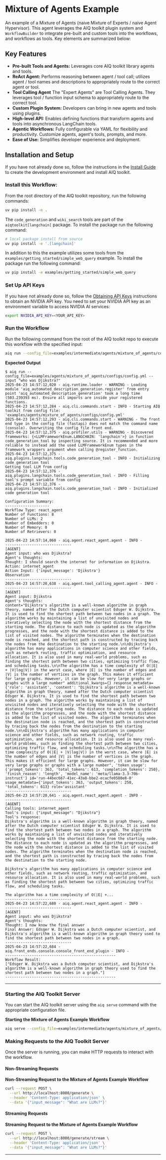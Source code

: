 <!--
SPDX-FileCopyrightText: Copyright (c) 2025, NVIDIA CORPORATION & AFFILIATES. All rights reserved.
SPDX-License-Identifier: Apache-2.0

Licensed under the Apache License, Version 2.0 (the "License");
you may not use this file except in compliance with the License.
You may obtain a copy of the License at

http://www.apache.org/licenses/LICENSE-2.0

Unless required by applicable law or agreed to in writing, software
distributed under the License is distributed on an "AS IS" BASIS,
WITHOUT WARRANTIES OR CONDITIONS OF ANY KIND, either express or implied.
See the License for the specific language governing permissions and
limitations under the License.
-->

<!--
  SPDX-FileCopyrightText: Copyright (c) 2024-2025 NVIDIA CORPORATION & AFFILIATES. All rights reserved.
  SPDX-License-Identifier: Apache-2.0
-->

# Mixture of Agents Example

An example of a Mixture of Agents (naive Mixture of Experts / naive Agent Hypervisor). This agent leverages the AIQ toolkit plugin system and `WorkflowBuilder` to integrate pre-built and custom tools into the workflows, and workflows as tools. Key elements are summarized below:

## Key Features

- **Pre-built Tools and Agents:** Leverages core AIQ toolkit library agents and tools.
- **ReAct Agent:** Performs reasoning between agent / tool call; utilizes agent / tool names and descriptions to appropriately route to the correct agent or tool.
- **Tool Calling Agent** The "Expert Agents" are Tool Calling Agents.  They leverages tool / function input schema to appropriately route to the correct tool.
- **Custom Plugin System:** Developers can bring in new agents and tools using plugins.
- **High-level API:** Enables defining functions that transform agents and tools into asynchronous LangChain tools.
- **Agentic Workflows:** Fully configurable via YAML for flexibility and productivity. Customize agents, agent's tools, prompts, and more.
- **Ease of Use:** Simplifies developer experience and deployment.

## Installation and Setup

If you have not already done so, follow the instructions in the [Install Guide](../../../../docs/source/quick-start/installing.md#install-from-source) to create the development environment and install AIQ toolkit.

### Install this Workflow:

From the root directory of the AIQ toolkit repository, run the following commands:

```bash
uv pip install -e .
```

The `code_generation` and `wiki_search` tools are part of the `aiqtoolkit[langchain]` package.  To install the package run the following command:
```bash
# local package install from source
uv pip install -e '.[langchain]'
```

In addition to this the example utilizes some tools from the `examples/getting_started/simple_web_query` example.  To install the package run the following command:
```bash
uv pip install -e examples/getting_started/simple_web_query
```

### Set Up API Keys
If you have not already done so, follow the [Obtaining API Keys](../../../../docs/source/quick-start/installing.md#obtaining-api-keys) instructions to obtain an NVIDIA API key. You need to set your NVIDIA API key as an environment variable to access NVIDIA AI services:
```bash
export NVIDIA_API_KEY=<YOUR_API_KEY>
```

### Run the Workflow

Run the following command from the root of the AIQ toolkit repo to execute this workflow with the specified input:

```bash
aiq run --config_file=examples/intermediate/agents/mixture_of_agents/configs/config.yml --input "who was Djikstra?"
```

**Expected Output**

```console
$ aiq run --config_file=examples/agents/mixture_of_agents/configs/config.yml --input "who was Djikstra?"
2025-04-23 14:57:12,020 - aiq.runtime.loader - WARNING - Loading module 'aiq_automated_description_generation.register' from entry point 'aiq_automated_description_generation' took a long time (503.239393 ms). Ensure all imports are inside your registered functions.
2025-04-23 14:57:12,284 - aiq.cli.commands.start - INFO - Starting AIQ toolkit from config file: 'examples/agents/mixture_of_agents/configs/config.yml'
2025-04-23 14:57:12,293 - aiq.cli.commands.start - WARNING - The front end type in the config file (fastapi) does not match the command name (console). Overwriting the config file front end.
2025-04-23 14:57:12,375 - aiq.profiler.utils - WARNING - Discovered frameworks: {<LLMFrameworkEnum.LANGCHAIN: 'langchain'>} in function code_generation_tool by inspecting source. It is recommended and more reliable to instead add the used LLMFrameworkEnum types in the framework_wrappers argument when calling @register_function.
2025-04-23 14:57:12,375 - aiq.plugins.langchain.tools.code_generation_tool - INFO - Initializing code generation tool
Getting tool LLM from config
2025-04-23 14:57:12,376 - aiq.plugins.langchain.tools.code_generation_tool - INFO - Filling tool's prompt variable from config
2025-04-23 14:57:12,376 - aiq.plugins.langchain.tools.code_generation_tool - INFO - Initialized code generation tool

Configuration Summary:
--------------------
Workflow Type: react_agent
Number of Functions: 8
Number of LLMs: 2
Number of Embedders: 0
Number of Memory: 0
Number of Retrievers: 0

2025-04-23 14:57:14,060 - aiq.agent.react_agent.agent - INFO -
------------------------------
[AGENT]
Agent input: who was Djikstra?
Agent's thoughts:
Thought: I should search the internet for information on Djikstra.
Action: internet_agent
Action Input: {'input_message': 'Djikstra'}
Observation
------------------------------
2025-04-23 14:57:20,638 - aiq.agent.tool_calling_agent.agent - INFO -
------------------------------
[AGENT]
Agent input: Djikstra
Agent's thoughts:
content="Dijkstra's algorithm is a well-known algorithm in graph theory, named after the Dutch computer scientist Edsger W. Dijkstra. It is used to find the shortest path between two nodes in a graph. The algorithm works by maintaining a list of unvisited nodes and iteratively selecting the node with the shortest distance from the starting node. The distance to each node is updated as the algorithm progresses, and the node with the shortest distance is added to the list of visited nodes. The algorithm terminates when the destination node is reached, and the shortest path is constructed by tracing back the nodes from the destination to the starting node.\n\nDijkstra's algorithm has many applications in computer science and other fields, such as network routing, traffic optimization, and resource allocation. It is also used in many real-world problems, such as finding the shortest path between two cities, optimizing traffic flow, and scheduling tasks.\n\nThe algorithm has a time complexity of O(|E| + |V|log|V|) in the worst case, where |E| is the number of edges and |V| is the number of vertices in the graph. This makes it efficient for large graphs. However, it can be slow for very large graphs or graphs with a large number" additional_kwargs={} response_metadata={'role': 'assistant', 'content': "Dijkstra's algorithm is a well-known algorithm in graph theory, named after the Dutch computer scientist Edsger W. Dijkstra. It is used to find the shortest path between two nodes in a graph. The algorithm works by maintaining a list of unvisited nodes and iteratively selecting the node with the shortest distance from the starting node. The distance to each node is updated as the algorithm progresses, and the node with the shortest distance is added to the list of visited nodes. The algorithm terminates when the destination node is reached, and the shortest path is constructed by tracing back the nodes from the destination to the starting node.\n\nDijkstra's algorithm has many applications in computer science and other fields, such as network routing, traffic optimization, and resource allocation. It is also used in many real-world problems, such as finding the shortest path between two cities, optimizing traffic flow, and scheduling tasks.\n\nThe algorithm has a time complexity of O(|E| + |V|log|V|) in the worst case, where |E| is the number of edges and |V| is the number of vertices in the graph. This makes it efficient for large graphs. However, it can be slow for very large graphs or graphs with a large number", 'token_usage': {'prompt_tokens': 363, 'total_tokens': 613, 'completion_tokens': 250}, 'finish_reason': 'length', 'model_name': 'meta/llama-3.3-70b-instruct'} id='run-44bec667-41ec-43a8-bbe2-ecacfe0580e8-0' usage_metadata={'input_tokens': 363, 'output_tokens': 250, 'total_tokens': 613} role='assistant'
------------------------------
2025-04-23 14:57:20,641 - aiq.agent.react_agent.agent - INFO -
------------------------------
[AGENT]
Calling tools: internet_agent
Tool's input: {"input_message": "Djikstra"}
Tool's response:
Dijkstra's algorithm is a well-known algorithm in graph theory, named after the Dutch computer scientist Edsger W. Dijkstra. It is used to find the shortest path between two nodes in a graph. The algorithm works by maintaining a list of unvisited nodes and iteratively selecting the node with the shortest distance from the starting node. The distance to each node is updated as the algorithm progresses, and the node with the shortest distance is added to the list of visited nodes. The algorithm terminates when the destination node is reached, and the shortest path is constructed by tracing back the nodes from the destination to the starting node.

Dijkstra's algorithm has many applications in computer science and other fields, such as network routing, traffic optimization, and resource allocation. It is also used in many real-world problems, such as finding the shortest path between two cities, optimizing traffic flow, and scheduling tasks.

The algorithm has a time complexity of O(|E| +...
------------------------------
2025-04-23 14:57:22,680 - aiq.agent.react_agent.agent - INFO -
------------------------------
[AGENT]
Agent input: who was Djikstra?
Agent's thoughts:
Thought: I now know the final answer
Final Answer: Edsger W. Dijkstra was a Dutch computer scientist, and Dijkstra's algorithm is a well-known algorithm in graph theory used to find the shortest path between two nodes in a graph.
------------------------------
2025-04-23 14:57:22,684 - aiq.front_ends.console.console_front_end_plugin - INFO -
--------------------------------------------------
Workflow Result:
["Edsger W. Dijkstra was a Dutch computer scientist, and Dijkstra's algorithm is a well-known algorithm in graph theory used to find the shortest path between two nodes in a graph."]
--------------------------------------------------
```
---

### Starting the AIQ Toolkit Server

You can start the AIQ toolkit server using the `aiq serve` command with the appropriate configuration file.

**Starting the Mixture of Agents Example Workflow**

```bash
aiq serve --config_file=examples/intermediate/agents/mixture_of_agents/configs/config.yml
```

### Making Requests to the AIQ Toolkit Server

Once the server is running, you can make HTTP requests to interact with the workflow.

#### Non-Streaming Requests

**Non-Streaming Request to the Mixture of Agents Example Workflow**

```bash
curl --request POST \
  --url http://localhost:8000/generate \
  --header 'Content-Type: application/json' \
  --data '{"input_message": "What are LLMs?"}'
```

#### Streaming Requests

**Streaming Request to the Mixture of Agents Example Workflow**

```bash
curl --request POST \
  --url http://localhost:8000/generate/stream \
  --header 'Content-Type: application/json' \
  --data '{"input_message": "What are LLMs?"}'
```
---
